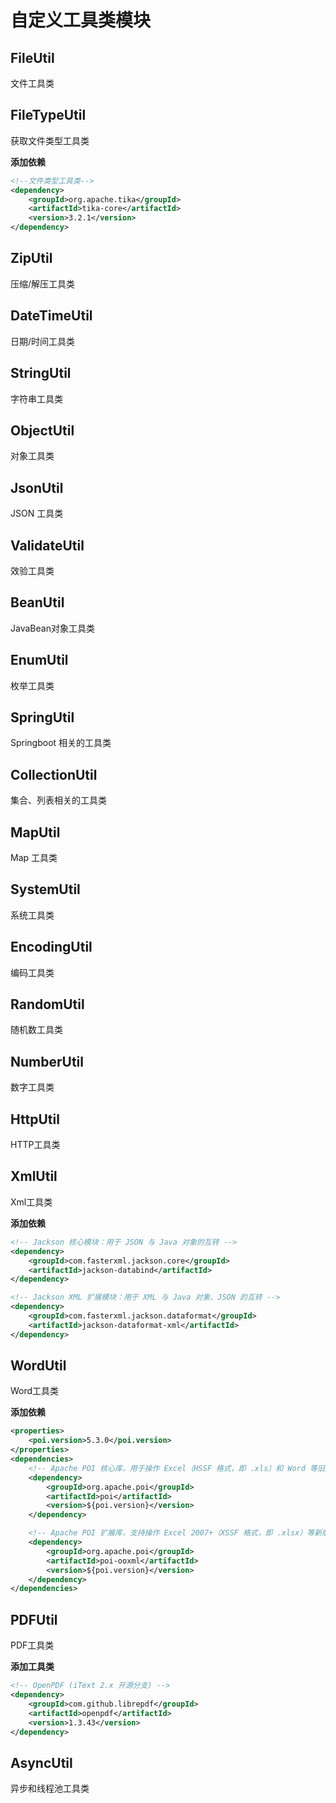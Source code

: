 # 自定义工具类模块

## FileUtil

文件工具类



## FileTypeUtil

获取文件类型工具类

**添加依赖**

```xml
<!--文件类型工具类-->
<dependency>
    <groupId>org.apache.tika</groupId>
    <artifactId>tika-core</artifactId>
    <version>3.2.1</version>
</dependency>
```



## ZipUtil

压缩/解压工具类



## DateTimeUtil

日期/时间工具类



## StringUtil

字符串工具类



## ObjectUtil

对象工具类



## JsonUtil 

JSON 工具类



## ValidateUtil

效验工具类



## BeanUtil

JavaBean对象工具类



## EnumUtil

枚举工具类



## SpringUtil

Springboot 相关的工具类



## CollectionUtil

集合、列表相关的工具类



## MapUtil

Map 工具类



## SystemUtil

系统工具类



## EncodingUtil

编码工具类



## RandomUtil

随机数工具类



## NumberUtil

数字工具类



## HttpUtil

HTTP工具类



## XmlUtil

Xml工具类

**添加依赖**

```xml
<!-- Jackson 核心模块：用于 JSON 与 Java 对象的互转 -->
<dependency>
    <groupId>com.fasterxml.jackson.core</groupId>
    <artifactId>jackson-databind</artifactId>
</dependency>

<!-- Jackson XML 扩展模块：用于 XML 与 Java 对象、JSON 的互转 -->
<dependency>
    <groupId>com.fasterxml.jackson.dataformat</groupId>
    <artifactId>jackson-dataformat-xml</artifactId>
</dependency>
```



## WordUtil

Word工具类

**添加依赖**

```xml
<properties>
    <poi.version>5.3.0</poi.version>
</properties>
<dependencies>
    <!-- Apache POI 核心库，用于操作 Excel（HSSF 格式，即 .xls）和 Word 等旧版 Office 文档 -->
    <dependency>
        <groupId>org.apache.poi</groupId>
        <artifactId>poi</artifactId>
        <version>${poi.version}</version>
    </dependency>

    <!-- Apache POI 扩展库，支持操作 Excel 2007+（XSSF 格式，即 .xlsx）等新版 Office 文档 -->
    <dependency>
        <groupId>org.apache.poi</groupId>
        <artifactId>poi-ooxml</artifactId>
        <version>${poi.version}</version>
    </dependency>
</dependencies>
```



## PDFUtil

PDF工具类

**添加工具类**

```xml
<!-- OpenPDF (iText 2.x 开源分支) -->
<dependency>
    <groupId>com.github.librepdf</groupId>
    <artifactId>openpdf</artifactId>
    <version>1.3.43</version>
</dependency>
```



## AsyncUtil

异步和线程池工具类
